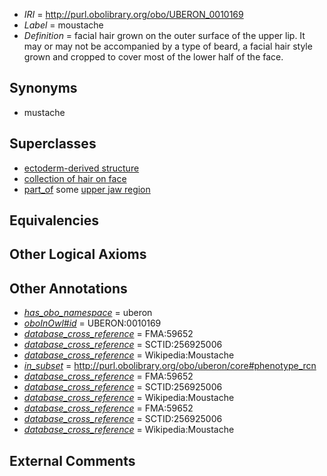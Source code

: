  * *IRI* = http://purl.obolibrary.org/obo/UBERON_0010169
 * *Label* = moustache
 * *Definition* = facial hair grown on the outer surface of the upper lip. It may or may not be accompanied by a type of beard, a facial hair style grown and cropped to cover most of the lower half of the face.

## Synonyms

 * mustache

## Superclasses

 * [ectoderm-derived structure](../../UBERON/21/UBERON_0004121.md)
 * [collection of hair on face](../../UBERON/65/UBERON_0010165.md)
 * [part_of](../../BFO/50/BFO_0000050.md) some [upper jaw region](../../UBERON/09/UBERON_0001709.md)

## Equivalencies


## Other Logical Axioms


## Other Annotations

 * *[has_obo_namespace](../../ce/oboInOwl#hasOBONamespace.md)* = uberon
 * *[oboInOwl#id](../../id/oboInOwl#id.md)* = UBERON:0010169
 * *[database_cross_reference](../../ef/oboInOwl#hasDbXref.md)* = FMA:59652
 * *[database_cross_reference](../../ef/oboInOwl#hasDbXref.md)* = SCTID:256925006
 * *[database_cross_reference](../../ef/oboInOwl#hasDbXref.md)* = Wikipedia:Moustache
 * *[in_subset](../../et/oboInOwl#inSubset.md)* = http://purl.obolibrary.org/obo/uberon/core#phenotype_rcn
 * *[database_cross_reference](../../ef/oboInOwl#hasDbXref.md)* = FMA:59652
 * *[database_cross_reference](../../ef/oboInOwl#hasDbXref.md)* = SCTID:256925006
 * *[database_cross_reference](../../ef/oboInOwl#hasDbXref.md)* = Wikipedia:Moustache
 * *[database_cross_reference](../../ef/oboInOwl#hasDbXref.md)* = FMA:59652
 * *[database_cross_reference](../../ef/oboInOwl#hasDbXref.md)* = SCTID:256925006
 * *[database_cross_reference](../../ef/oboInOwl#hasDbXref.md)* = Wikipedia:Moustache

## External Comments

